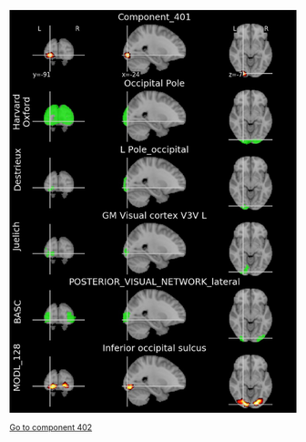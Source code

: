 


![401](preliminary/401.jpg "Component 401")

[Go to component 402](https://parietal-inria.github.io/MODL_atlas/1024/402 "Component 402")